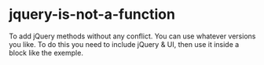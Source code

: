 # jquery-is-not-a-function

To add jQuery methods without any conflict. 
You can use whatever versions you like. 
To do this you need to include jQuery & UI, then use it inside a block like the exemple.

<script type="text/javascript">
  
  (function($) {  // important!!!
		  // in here it is safe to use $ for jQuery (nowhere else!)
            $(function(){
                  $( "#datepicker" ).datepicker();
            })
	})(jQuery)
  
	</script>
